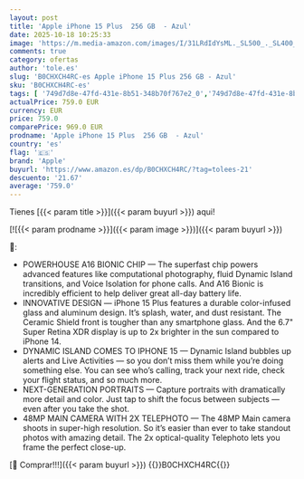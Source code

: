 ```yaml
---
layout: post
title: 'Apple iPhone 15 Plus  256 GB  - Azul'
date: 2025-10-18 10:25:33
image: 'https://m.media-amazon.com/images/I/31LRdIdYsML._SL500_._SL400_.jpg'
comments: true
category: ofertas
author: 'tole.es'
slug: 'B0CHXCH4RC-es Apple iPhone 15 Plus 256 GB - Azul'
sku: 'B0CHXCH4RC-es'
tags: [ '749d7d8e-47fd-431e-8b51-348b70f767e2_0','749d7d8e-47fd-431e-8b51-348b70f767e2_601','749d7d8e-47fd-431e-8b51-348b70f767e2_6901','749d7d8e-47fd-431e-8b51-348b70f767e2_701','Apple','Arborist Merchandising Root','Comunicación móvil y accesorios','Electrónica','Móviles','Móviles y smartphones libres','Self Service','Special Features Stores','Top Brands Tech Phones','Top Brands Tech Selection','Wireless category page - Apple smartphones','Wireless category page - Smartphones','apple','iphone','🇪🇸', ]
actualPrice: 759.0 EUR
currency: EUR
price: 759.0
comparePrice: 969.0 EUR
prodname: 'Apple iPhone 15 Plus  256 GB  - Azul'
country: 'es'
flag: '🇪🇸'
brand: 'Apple'
buyurl: 'https://www.amazon.es/dp/B0CHXCH4RC/?tag=tolees-21'
descuento: '21.67'
average: '759.0'
---
```


Tienes [{{< param title >}}]({{< param buyurl >}}) aqui!

[![{{< param prodname >}}]({{< param image >}})]({{< param buyurl >}})

🔎:

- POWERHOUSE A16 BIONIC CHIP — The superfast chip powers advanced features like computational photography, fluid Dynamic Island transitions, and Voice Isolation for phone calls. And A16 Bionic is incredibly efficient to help deliver great all-day battery life.
- INNOVATIVE DESIGN — iPhone 15 Plus features a durable color-infused glass and aluminum design. It’s splash, water, and dust resistant. The Ceramic Shield front is tougher than any smartphone glass. And the 6.7" Super Retina XDR display is up to 2x brighter in the sun compared to iPhone 14.
- DYNAMIC ISLAND COMES TO IPHONE 15 — Dynamic Island bubbles up alerts and Live Activities — so you don’t miss them while you’re doing something else. You can see who’s calling, track your next ride, check your flight status, and so much more.
- NEXT-GENERATION PORTRAITS — Capture portraits with dramatically more detail and color. Just tap to shift the focus between subjects — even after you take the shot.
- 48MP MAIN CAMERA WITH 2X TELEPHOTO — The 48MP Main camera shoots in super-high resolution. So it’s easier than ever to take standout photos with amazing detail. The 2x optical-quality Telephoto lets you frame the perfect close-up.

[🛒 Comprar!!!]({{< param buyurl >}})
{{<world>}}B0CHXCH4RC{{</world>}}
